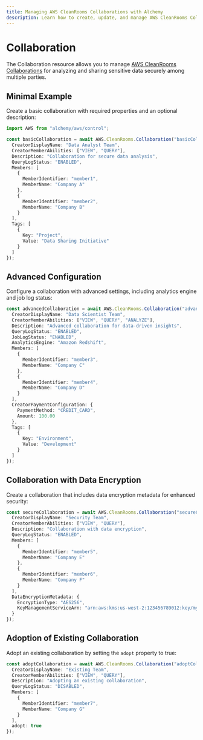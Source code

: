 ```yaml
---
title: Managing AWS CleanRooms Collaborations with Alchemy
description: Learn how to create, update, and manage AWS CleanRooms Collaborations using Alchemy Cloud Control.
---
```


# Collaboration

The Collaboration resource allows you to manage [AWS CleanRooms Collaborations](https://docs.aws.amazon.com/cleanrooms/latest/userguide/) for analyzing and sharing sensitive data securely among multiple parties.

## Minimal Example

Create a basic collaboration with required properties and an optional description:

```ts
import AWS from "alchemy/aws/control";

const basicCollaboration = await AWS.CleanRooms.Collaboration("basicCollaboration", {
  CreatorDisplayName: "Data Analyst Team",
  CreatorMemberAbilities: ["VIEW", "QUERY"],
  Description: "Collaboration for secure data analysis",
  QueryLogStatus: "ENABLED",
  Members: [
    {
      MemberIdentifier: "member1",
      MemberName: "Company A"
    },
    {
      MemberIdentifier: "member2",
      MemberName: "Company B"
    }
  ],
  Tags: [
    {
      Key: "Project",
      Value: "Data Sharing Initiative"
    }
  ]
});
```

## Advanced Configuration

Configure a collaboration with advanced settings, including analytics engine and job log status:

```ts
const advancedCollaboration = await AWS.CleanRooms.Collaboration("advancedCollaboration", {
  CreatorDisplayName: "Data Scientist Team",
  CreatorMemberAbilities: ["VIEW", "QUERY", "ANALYZE"],
  Description: "Advanced collaboration for data-driven insights",
  QueryLogStatus: "ENABLED",
  JobLogStatus: "ENABLED",
  AnalyticsEngine: "Amazon Redshift",
  Members: [
    {
      MemberIdentifier: "member3",
      MemberName: "Company C"
    },
    {
      MemberIdentifier: "member4",
      MemberName: "Company D"
    }
  ],
  CreatorPaymentConfiguration: {
    PaymentMethod: "CREDIT_CARD",
    Amount: 100.00
  },
  Tags: [
    {
      Key: "Environment",
      Value: "Development"
    }
  ]
});
```

## Collaboration with Data Encryption

Create a collaboration that includes data encryption metadata for enhanced security:

```ts
const secureCollaboration = await AWS.CleanRooms.Collaboration("secureCollaboration", {
  CreatorDisplayName: "Security Team",
  CreatorMemberAbilities: ["VIEW", "QUERY"],
  Description: "Collaboration with data encryption",
  QueryLogStatus: "ENABLED",
  Members: [
    {
      MemberIdentifier: "member5",
      MemberName: "Company E"
    },
    {
      MemberIdentifier: "member6",
      MemberName: "Company F"
    }
  ],
  DataEncryptionMetadata: {
    EncryptionType: "AES256",
    KeyManagementServiceArn: "arn:aws:kms:us-west-2:123456789012:key/my-key-id"
  }
});
```

## Adoption of Existing Collaboration

Adopt an existing collaboration by setting the `adopt` property to true:

```ts
const adoptCollaboration = await AWS.CleanRooms.Collaboration("adoptCollaboration", {
  CreatorDisplayName: "Existing Team",
  CreatorMemberAbilities: ["VIEW", "QUERY"],
  Description: "Adopting an existing collaboration",
  QueryLogStatus: "DISABLED",
  Members: [
    {
      MemberIdentifier: "member7",
      MemberName: "Company G"
    }
  ],
  adopt: true
});
```